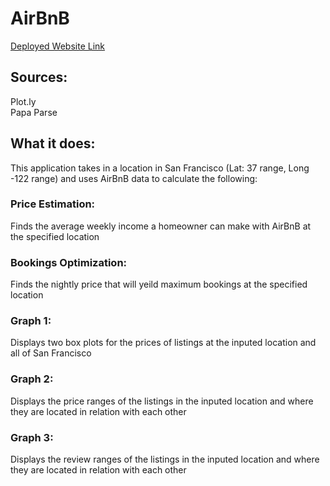 # AirBnB
[Deployed Website Link](https://jredblue.github.io/AirBnB/) 
## Sources:    
Plot.ly  
Papa Parse   
## What it does:  
This application takes in a location in San Francisco (Lat: 37 range, Long -122 range) and uses AirBnB data to calculate the following:  
### Price Estimation:    
Finds the average weekly income a homeowner can make with AirBnB at the specified location 
### Bookings Optimization:    
Finds the nightly price that will yeild maximum bookings at the specified location 
### Graph 1: 
Displays two box plots for the prices of listings at the inputed location and all of San Francisco 
### Graph 2: 
Displays the price ranges of the listings in the inputed location and where they are located in relation with each other 
### Graph 3: 
Displays the review ranges of the listings in the inputed location and where they are located in relation with each other 



